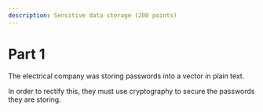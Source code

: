 ```yaml
---
description: Sensitive data storage (200 points)
---
```


# Part 1

The electrical company was storing passwords into a vector in plain text.&#x20;

In order to rectify this, they must use cryptography to secure the passwords they are storing.

